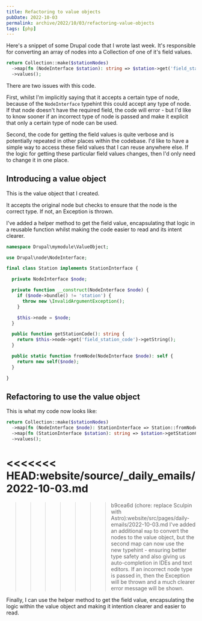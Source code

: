 ```yaml
---
title: Refactoring to value objects
pubDate: 2022-10-03
permalink: archive/2022/10/03/refactoring-value-objects
tags: [php]
---
```



Here's a snippet of some Drupal code that I wrote last week. It's responsible for converting an array of nodes into a Collection of one of it's field values.

```php
return Collection::make($stationNodes)
  ->map(fn (NodeInterface $station): string => $station->get('field_station_code')->getString())
  ->values();
```

There are two issues with this code.

First, whilst I'm implicitly saying that it accepts a certain type of node, because of the `NodeInterface` typehint this could accept any type of node. If that node doesn't have the required field, the code will error - but I'd like to know sooner if an incorrect type of node is passed and make it explicit that only a certain type of node can be used.

Second, the code for getting the field values is quite verbose and is potentially repeated in other places within the codebase. I'd like to have a simple way to access these field values that I can reuse anywhere else. If the logic for getting these particular field values changes, then I'd only need to change it in one place.

## Introducing a value object

This is the value object that I created.

It accepts the original node but checks to ensure that the node is the correct type. If not, an Exception is thrown.

I've added a helper method to get the field value, encapsulating that logic in a reusable function whilst making the code easier to read and its intent clearer.

```php
namespace Drupal\mymodule\ValueObject;

use Drupal\node\NodeInterface;

final class Station implements StationInterface {

  private NodeInterface $node;

  private function __construct(NodeInterface $node) {
    if ($node->bundle() != 'station') {
      throw new \InvalidArgumentException();
    }

    $this->node = $node;
  }

  public function getStationCode(): string {
    return $this->node->get('field_station_code')->getString();
  }

  public static function fromNode(NodeInterface $node): self {
    return new self($node);
  }

}
```

## Refactoring to use the value object

This is what my code now looks like:

```php
return Collection::make($stationNodes)
  ->map(fn (NodeInterface $node): StationInterface => Station::fromNode($node))
  ->map(fn (StationInterface $station): string => $station->getStationCode())
  ->values();
```
<<<<<<< HEAD:website/source/_daily_emails/2022-10-03.md
=======

>>>>>>> b9cea6d (chore: replace Sculpin with Astro):website/src/pages/daily-emails/2022-10-03.md
I've added an additional `map` to convert the nodes to the value object, but the second map can now use the new typehint - ensuring better type safety and also giving us auto-completion in IDEs and text editors. If an incorrect node type is passed in, then the Exception will be thrown and a much clearer error message will be shown.

Finally, I can use the helper method to get the field value, encapsulating the logic within the value object and making it intention clearer and easier to read.
